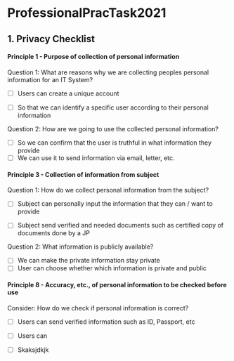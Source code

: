 # ProfessionalPracTask2021

## 1. Privacy Checklist
#### Principle 1 - Purpose of collection of personal information
<!-- nice work getting used to markdown -->
Question 1: What are reasons why we are collecting peoples personal information for an IT System?
- [ ] Users can create a unique account
<!-- see the comment on line 19 -->
- [ ] So that we can <!-- uniquely --> identify a specific user according to their personal information

Question 2: How are we going to use the collected personal information?
- [ ] So we can confirm that the user is truthful in what information they provide
- [ ] We can use it to send information via email, letter, etc.

#### Principle 3 - Collection of information from subject

Question 1: How do we collect personal information from the subject?
- [ ] Subject can personally input the information that they can / want to provide
<!-- the above is getting really close to a well formed user story (which is great). Consider the minor adjustment in phrasing: As a user I can personally input the information that I am happy to provide. -->
- [ ] Subject send verified and needed documents such as certified copy of documents done by a JP

Question 2: What information is publicly available?
- [ ] We can make the private information stay private
- [ ] User can choose whether which information is private and public

#### Principle 8 - Accuracy, etc., of personal information to be checked before use

Consider: How do we check if personal information is correct?
- [ ] Users can send verified information such as ID, Passport, etc
- [ ] Users can 

- [ ] Skaksjdkjk
